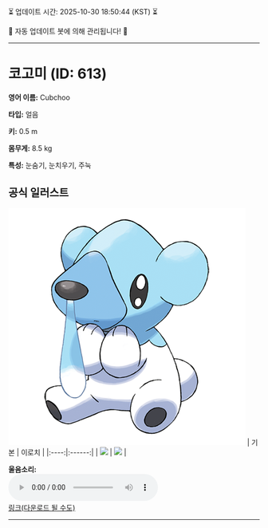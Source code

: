 
⏳ 업데이트 시간: 2025-10-30 18:50:44 (KST) ⏳

🤖 자동 업데이트 봇에 의해 관리됩니다! 🤖

---

# 코고미 (ID: 613)
**영어 이름:** Cubchoo

**타입:** 얼음

**키:** 0.5 m

**몸무게:** 8.5 kg

**특성:** 눈숨기, 눈치우기, 주눅

## 공식 일러스트
![](https://raw.githubusercontent.com/PokeAPI/sprites/master/sprites/pokemon/other/official-artwork/613.png)
| 기본 | 이로치 |
|:----:|:------:|
| <img src="http://play.pokemonshowdown.com/sprites/ani/cubchoo.gif" width="200"> | <img src="http://play.pokemonshowdown.com/sprites/ani-shiny/cubchoo.gif" width="200"> |

**울음소리:**<br><audio controls src="https://raw.githubusercontent.com/PokeAPI/cries/main/cries/pokemon/latest/613.ogg"></audio><br> [링크(다운로드 될 수도)](https://raw.githubusercontent.com/PokeAPI/cries/main/cries/pokemon/latest/613.ogg)


---
